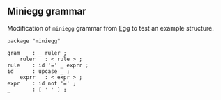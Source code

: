 ## Miniegg grammar
Modification of `miniegg` grammar from [Egg](https://github.com/bruceiv/egg/blob/deriv/grammars/miniegg.egg) to test an example structure.

```
package "miniegg"

gram    : _ ruler ;
    ruler   : < rule > ;
rule    : id '=' _ exprr ;
id      : upcase _ ;
    exprr   : < expr > ;
expr    : id not '=' ;
_       : [ ' ' ] ;

```
